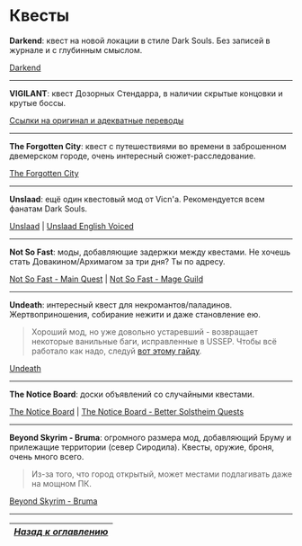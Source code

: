 # Квесты

**Darkend**: квест на новой локации в стиле Dark Souls. Без записей в журнале и с глубинным смыслом.

[Darkend](https://www.nexusmods.com/skyrimspecialedition/mods/10423/)

------

**VIGILANT**: квест Дозорных Стендарра, в наличии скрытые концовки и крутые боссы.

[Ссылки на оригинал и адекватные переводы](https://github.com/Meridiano/VIGILANT-Russian/blob/master/Оглавление.md)

------

**The Forgotten City**: квест с путешествиями во времени в заброшенном двемерском городе, очень интересный сюжет-расследование.

[The Forgotten City](https://www.nexusmods.com/skyrimspecialedition/mods/1179)

------

**Unslaad**: ещё один квестовый мод от Vicn'а. Рекомендуется всем фанатам Dark Souls.

[Unslaad](https://www.nexusmods.com/skyrimspecialedition/mods/11789) | [Unslaad English Voiced](https://www.nexusmods.com/skyrimspecialedition/mods/11896)

------

**Not So Fast**: моды, добавляющие задержки между квестами. Не хочешь стать Довакином/Архимагом за три дня? Ты по адресу.

[Not So Fast - Main Quest](https://www.nexusmods.com/skyrimspecialedition/mods/2475) | [Not So Fast - Mage Guild](https://www.nexusmods.com/skyrimspecialedition/mods/5686)

------

**Undeath**: интересный квест для некромантов/паладинов. Жертвоприношения, собирание нежити и даже становление ею.

> Хороший мод, но уже довольно устаревший - возвращает некоторые ванильные баги, исправленные в USSEP. Чтобы всё работало как надо, следуй [вот этому гайду](http://wiki.step-project.com/User:DarkladyLexy/Lexys_LOTD_SE#.5BUndeath_Remastered.5D).

[Undeath](https://www.nexusmods.com/skyrimspecialedition/mods/6180)

------

**The Notice Board**: доски объявлений со случайными квестами.

[The Notice Board](https://www.nexusmods.com/skyrimspecialedition/mods/3218) | [The Notice Board - Better Solstheim Quests](https://www.nexusmods.com/skyrimspecialedition/mods/15829)

------

**Beyond Skyrim - Bruma**: огромного размера мод, добавляющий Бруму и прилежащие территории (север Сиродила). Квесты, оружие, броня, очень много всего.

> Из-за того, что город открытый, может местами подлагивать даже на мощном ПК.

[Beyond Skyrim - Bruma](https://www.nexusmods.com/skyrimspecialedition/mods/10917)

------

|[*Назад к оглавлению*](../01_Оглавление.md)|
|:---:|
